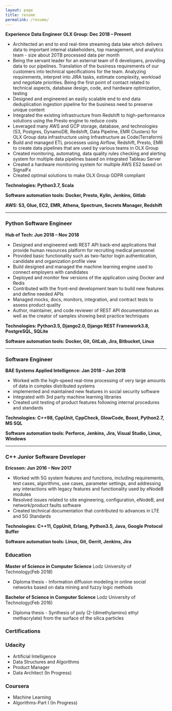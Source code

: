 ```yaml
---
layout: page
title: resume
permalink: /resume/
---
```

**Experience**
**Data Engineer**
**OLX Group: Dec 2018 – Present**
* Architected an end to end real-time streaming data lake which delivers data to important internal stakeholders, top management, and analytics team - size about 20TB processed data per month
* Being the servant leader for an external team of 6 developers, providing data to our pipelines. Translation of the business requirements of our customers into technical specifications for the team. Analyzing requirements, interpret into JIRA tasks, estimate complexity, workload and negotiate priorities. Being the first point of contact related to technical aspects, database design, code, and hardware optimization, testing
* Designed and engineered an easily scalable end to end data deduplication ingestion pipeline for the business need to preserve unique content
* Integrated the existing infrastructure from Redshift to high-performance solutions using the Presto engine to reduce costs
* Leveraged many AWS and GCP storage, database, and technologies (S3, Postgres, DynamoDB, Redshift, Data Pipeline, EMR Clusters) for OLX Group data infrastructure using Infrastructure as Code(Terraform)
* Build and managed ETL processes using Airflow, Redshift, Presto, EMR to create data pipelines that are used by various teams in OLX Group
* Created monitoring, automating, data quality rules checking and alerting system for multiple data pipelines based on integrated Tableau Server
* Created a hardware monitoring system for multiple AWS ES2 based on SignalFx
* Created optimal solutions to make OLX Group GDPR compliant
  
**Technologies: Python3.7, Scala**

**Software automation tools: Docker, Presto, Kylin, Jenkins, Gitlab**

**AWS: S3, Glue, EC2, EMR, Athena, Spectrum, Secrets Manager, Redshift**

-----
### Python Software Engineer
**Hub of Tech: Jun 2018 – Nov 2018**
* Designed and engineered web REST API back-end applications that provide human resources platform for recruiting medical personnel
* Provided basic functionality such as two-factor login authentication, candidate and organization profile view
* Build designed and managed the machine learning engine used to connect employers with candidates
* Deployed and monitor few versions of the application using Docker and Redis
* Contributed with the front-end development team to build new features and define needed APIs
* Managed mocks, docs, monitors, integration, and contract tests to assess product quality
* Author, maintainer, and code reviewer of REST API documentation as well as the creator of samples showing best practice techniques
  
**Technologies: Python3.5, Django2.0, Django REST Framework3.8, PostgreSQL, SQLite**

**Software automation tools: Docker, Git, GitLab, Jira, Bitbucket, Linux**

------
### Software Engineer
**BAE Systems Applied Intelligence: Jan 2018 – Jun 2018**

* Worked with the high-speed real-time processing of very large amounts of data in complex distributed systems
* implemented and maintained new features in social security software
* Integrated with 3rd party machine learning libraries
* Created unit testing of product features following internal procedures and standards

**Technologies: C++98, CppUnit, CppCheck, GlowCode, Boost, Python2.7, MS SQL**

**Software automation tools: Perforce, Jenkins, Jira, Visual Studio, Linux, Windows**

------
### C++ Junior Software Developer
**Ericsson: Jun 2016 – Nov 2017**

* Worked with 5G system features and functions, including requirements, test cases, algorithms, use cases, parameter settings, and addressing any interactions with legacy features and functionality used by eNodeB modules
* Resolved issues related to site engineering, configuration, eNodeB, and network/product faults software
* Created technical documentation that contributed to advances in LTE and 5G Standards

**Technologies: C++11, CppUnit, Erlang, Python3.5, Java, Google Protocol Buffer**

**Software automation tools: Linux, Git, Gerrit, Jenkins, Jira**

###  Education
**Master of Science in Computer Science**
Lodz University of Technology(Feb 2018)
* Diploma thesis - Information diffusion modeling in online social networks based on data mining and fuzzy logic methods

**Bachelor of Science in Computer Science**
Lodz University of Technology(Feb 2016)
* Diploma thesis - Synthesis of poly (2-(dimethylamino) ethyl methacrylate) from the surface of the silica particles



### Certifications
### Udacity
* Artificial Intelligence
* Data Structures and Algorithms
* Product Manager 
* Data Architect (In Progress)

### Coursera
* Machine Learning
* Algorithms-Part I (In Progress)



